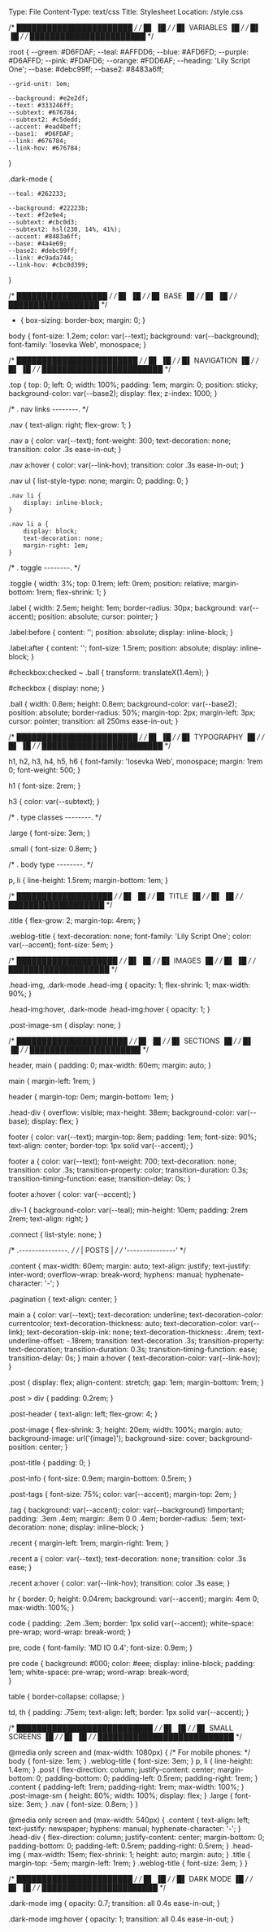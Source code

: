 Type: File
Content-Type: text/css
Title: Stylesheet
Location: /style.css


/* ███████████████████████ */
/* █▌                   ▐█ */
/* █▌     VARIABLES     ▐█ */
/* █▌                   ▐█ */
/* ███████████████████████ */



 :root {
    --green: #D6FDAF;
    --teal: #AFFDD6;
    --blue: #AFD6FD;
    --purple: #D6AFFD;
    --pink: #FDAFD6;
    --orange: #FDD6AF;
    --heading: 'Lily Script One';
    --base: #debc99ff;
    --base2: #8483a6ff;

    --grid-unit: 1em;

    --background: #e2e2df;
    --text: #333246ff;
    --subtext: #676784;
    --subtext2: #c5dedd;
    --accent: #ead4beff;
    --base1:  #D6FDAF;
    --link: #676784;
    --link-hov: #676784;
}

.dark-mode {

    --teal: #262233;
    
    --background: #22223b;
    --text: #f2e9e4;
    --subtext: #cbc0d3;
    --subtext2: hsl(230, 14%, 41%);
    --accent: #8483a6ff;
    --base: #4a4e69;
    --base2: #debc99ff;
    --link: #c9ada744;
    --link-hov: #cbc0d399;
}



/* ██████████████████ */
/* █▌              ▐█ */
/* █▌     BASE     ▐█ */
/* █▌              ▐█ */
/* ██████████████████ */



* {
	box-sizing: border-box;
    margin: 0;
}

body {
	font-size: 1.2em;
	color: var(--text);
	background: var(--background);
    font-family: 'Iosevka Web', monospace;
}



/* ████████████████████████ */
/* █▌                    ▐█ */
/* █▌     NAVIGATION     ▐█ */
/* █▌                    ▐█ */
/* ████████████████████████ */



.top {
    top: 0;
    left: 0;
    width: 100%;
    padding: 1em;
    margin: 0;
    position: sticky;
    background-color: var(--base2);
    display: flex;
    z-index: 1000;
}

/* . nav links --------. */

.nav {
    text-align: right;
    flex-grow: 1;
}

.nav a { 
    color: var(--text);
    font-weight: 300;
    text-decoration: none;
    transition: color .3s ease-in-out;
}

.nav a:hover { 
    color: var(--link-hov); 
    transition: color .3s ease-in-out;
}

.nav ul {
        list-style-type: none;
        margin: 0;
        padding: 0;
    }

    .nav li {
        display: inline-block;
    }

    .nav li a {
        display: block;
        text-decoration: none;
        margin-right: 1em;
    }


/* . toggle --------. */

.toggle {
    width: 3%;
    top: 0.1rem;
    left: 0rem;
    position: relative;
    margin-bottom: 1rem;
    flex-shrink: 1;
}

.label {
    width: 2.5em;
    height: 1em;
    border-radius: 30px;
    background: var(--accent);
    position: absolute;
    cursor: pointer;
}

.label:before {
    content: '';
    position: absolute;
    display: inline-block;
}

.label:after {
    content: '';
    font-size: 1.5rem;
    position: absolute;
    display: inline-block;
}

#checkbox:checked ~ .ball {
    transform: translateX(1.4em);
}

#checkbox {
    display: none;
}

.ball {
    width: 0.8em;
    height: 0.8em;
    background-color: var(--base2);
    position: absolute;
    border-radius: 50%;
    margin-top: 2px;
    margin-left: 3px;
    cursor: pointer;
    transition: all 250ms ease-in-out;
}



/* ████████████████████████ */
/* █▌                    ▐█ */
/* █▌     TYPOGRAPHY     ▐█ */
/* █▌                    ▐█ */
/* ████████████████████████ */



h1, h2, h3, h4, h5, h6 {
	font-family: 'Iosevka Web', monospace;
	margin: 1rem 0;
    font-weight: 500;
}

h1 {
    font-size: 2rem;
}

h3 {
    color: var(--subtext);
}

/* . type classes --------. */

.large {
    font-size: 3em;
}

.small {
    font-size: 0.8em;
}

/* . body type --------. */

p, li {
	line-height: 1.5rem;
    margin-bottom: 1em;
}



/* ███████████████████ */
/* █▌               ▐█ */
/* █▌     TITLE     ▐█ */
/* █▌               ▐█ */
/* ███████████████████ */

.title {
    flex-grow: 2;
    margin-top: 4rem;
}

.weblog-title {
	text-decoration: none;
    font-family: 'Lily Script One';
	color: var(--accent);
    font-size: 5em;
}

/* ████████████████████ */
/* █▌                ▐█ */
/* █▌     IMAGES     ▐█ */
/* █▌                ▐█ */
/* ████████████████████ */

.head-img, .dark-mode .head-img {
    opacity: 1;
    flex-shrink: 1;
    max-width: 90%;
}

.head-img:hover, .dark-mode .head-img:hover {
    opacity: 1;
}

.post-image-sm {
    display: none;
}



/* ██████████████████████ */
/* █▌                  ▐█ */
/* █▌     SECTIONS     ▐█ */
/* █▌                  ▐█ */
/* ██████████████████████ */



header, main {
	padding: 0;
    max-width: 60em;
    margin: auto;
}

main {
    margin-left: 1rem;
}

header {
	margin-top: 0em;
    margin-bottom: 1em;
}

.head-div {
    overflow: visible;
    max-height: 38em;
    background-color: var(--base);
    display: flex;
}

footer {
    color: var(--text);
	margin-top: 8em;
    padding: 1em;
	font-size: 90%;
	text-align: center;
    border-top: 1px solid var(--accent);
}

footer a { 
    color: var(--text);
    font-weight: 700;
    text-decoration: none;
    transition: color .3s;
    transition-property: color;
    transition-duration: 0.3s;
    transition-timing-function: ease;
    transition-delay: 0s;
}

footer a:hover { 
    color: var(--accent); 
}

.div-1 {
    background-color: var(--teal);
    min-height: 10em;
    padding: 2rem 2rem;
    text-align: right;
}

.connect {
    list-style: none;
}

/* .---------------. */
/* |     POSTS     | */
/* '---------------' */

.content {
    max-width: 60em;
    margin: auto;
    text-align: justify;
    text-justify: inter-word;
    overflow-wrap: break-word;
    hyphens: manual;
    hyphenate-character: '-';
}

.pagination {
    text-align: center;
}

main a { 
    color: var(--text);
    text-decoration: underline;
    text-decoration-color: currentcolor;
    text-decoration-thickness: auto;
    text-decoration-color: var(--link);
    text-decoration-skip-ink: none;
    text-decoration-thickness: .4rem;
    text-underline-offset: -.18rem;
    transition: text-decoration .3s;
    transition-property: text-decoration;
    transition-duration: 0.3s;
    transition-timing-function: ease;
    transition-delay: 0s;
}
main a:hover { 
    text-decoration-color: var(--link-hov); 
}

.post {
  display: flex;
  align-content: stretch;
  gap: 1em;
  margin-bottom: 1rem;
}

.post > div {
  padding: 0.2rem;
}

.post-header {
    text-align: left;
    flex-grow: 4;
}

.post-image {
    flex-shrink: 3;
    height: 20em;
    width: 100%;
    margin: auto;
    background-image: url('{image}');
    background-size: cover;
    background-position: center;
}

.post-title {
    padding: 0;
}

.post-info {
    font-size: 0.9em;
    margin-bottom: 0.5rem;
}

.post-tags {
	font-size: 75%;
	color: var(--accent);
    margin-top: 2em;
}

.tag {
	background: var(--accent);
	color: var(--background) !important;
	padding: .3em .4em;
	margin: .8em 0 0 .4em;
	border-radius: .5em;
	text-decoration: none;
	display: inline-block;
}

.recent {
    margin-left: 1rem;
    margin-right: 1rem;
}

.recent a {
    color: var(--text);
    text-decoration: none;
    transition: color .3s ease;
}

.recent a:hover {
    color: var(--link-hov);
    transition: color .3s ease;
}

hr {
	border: 0;
	height: 0.04rem;
	background: var(--accent);
	margin: 4em 0;
    max-width: 100%;
}

code {
	padding: .2em .3em;
	border: 1px solid var(--accent);
	white-space: pre-wrap;
	word-wrap: break-word; 
}

pre, code {
	font-family: 'MD IO 0.4';
	font-size: 0.9em;
}

pre code {
	background: #000;
	color: #eee;
	display: inline-block;
	padding: 1em;
	white-space: pre-wrap;
	word-wrap: break-word;   
}

table {
	border-collapse: collapse;
}

td, th {
	padding: .75em;
	text-align: left;
	border: 1px solid var(--accent);
}




/* ███████████████████████████ */
/* █▌                       ▐█ */
/* █▌     SMALL SCREENS     ▐█ */
/* █▌                       ▐█ */
/* ███████████████████████████ */

@media only screen and (max-width: 1080px) {
  /* For mobile phones: */
    body {
        font-size: 1em;
    }
    .weblog-title {
        font-size: 3em;
    }
    p, li {
	    line-height: 1.4em;
    }
    .post {
        flex-direction: column;
        justify-content: center;
        margin-bottom: 0;
        padding-bottom: 0;
        padding-left: 0.5rem;
        padding-right: 1rem;
    }
    .content {
        padding-left: 1rem;
        padding-right: 1rem;
        max-width: 100%;
    }
    .post-image-sm {
        height: 80%;
        width: 100%;
        display: flex;
    }
    .large {
        font-size: 3em;
    }
    .nav {
        font-size: 0.8em;
    }
}



@media only screen and (max-width: 540px) {
    .content {
        text-align: left;
        text-justify: newspaper;
        hyphens: manual;
        hyphenate-character: '-';
    }
    .head-div {
        flex-direction: column;
        justify-content: center;
        margin-bottom: 0;
        padding-bottom: 0;
        padding-left: 0.5rem;
        padding-right: 0.5rem;
    }
    .head-img {
    max-width: 15em;
    flex-shrink: 1;
    height: auto;
    margin: auto;
    }
    .title {
        margin-top: -5em;
        margin-left: 1rem;
    }
    .weblog-title {
        font-size: 3em;
    }
}


/* ███████████████████████ */
/* █▌                   ▐█ */
/* █▌     DARK MODE     ▐█ */
/* █▌                   ▐█ */
/* ███████████████████████ */

.dark-mode img {
    opacity: 0.7;
    transition: all 0.4s ease-in-out;
}

.dark-mode img:hover {
    opacity: 1;
    transition: all 0.4s ease-in-out;
}
